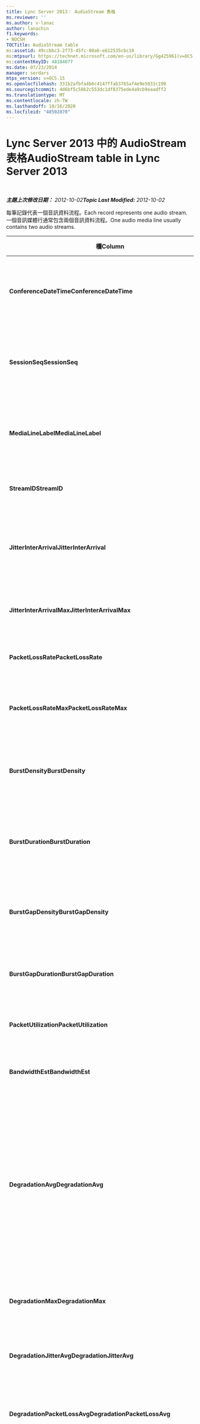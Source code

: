 ```yaml
---
title: Lync Server 2013： AudioStream 表格
ms.reviewer: ''
ms.author: v-lanac
author: lanachin
f1.keywords:
- NOCSH
TOCTitle: AudioStream table
ms:assetid: 49ccbbc3-2f73-45fc-80a6-e612535cbc10
ms:mtpsurl: https://technet.microsoft.com/en-us/library/Gg425961(v=OCS.15)
ms:contentKeyID: 48184077
ms.date: 07/23/2014
manager: serdars
mtps_version: v=OCS.15
ms.openlocfilehash: 331b2afbfa4b6c4147ffab3765af4e9e5031c190
ms.sourcegitcommit: 4d6bf5c58b2c553dc1df8375ede4a9cb9eaadff2
ms.translationtype: MT
ms.contentlocale: zh-TW
ms.lasthandoff: 10/16/2020
ms.locfileid: "48502870"
---
```

# <a name="audiostream-table-in-lync-server-2013"></a><span data-ttu-id="f021a-102">Lync Server 2013 中的 AudioStream 表格</span><span class="sxs-lookup"><span data-stu-id="f021a-102">AudioStream table in Lync Server 2013</span></span>

<div data-xmlns="http://www.w3.org/1999/xhtml">

<div class="topic" data-xmlns="http://www.w3.org/1999/xhtml" data-msxsl="urn:schemas-microsoft-com:xslt" data-cs="https://msdn.microsoft.com/">

<div data-asp="https://msdn2.microsoft.com/asp">



</div>

<div id="mainSection">

<div id="mainBody">

<span> </span>

<span data-ttu-id="f021a-103">_**主題上次修改日期：** 2012-10-02_</span><span class="sxs-lookup"><span data-stu-id="f021a-103">_**Topic Last Modified:** 2012-10-02_</span></span>

<span data-ttu-id="f021a-104">每筆記錄代表一個音訊資料流程。</span><span class="sxs-lookup"><span data-stu-id="f021a-104">Each record represents one audio stream.</span></span> <span data-ttu-id="f021a-105">一個音訊媒體行通常包含兩個音訊資料流程。</span><span class="sxs-lookup"><span data-stu-id="f021a-105">One audio media line usually contains two audio streams.</span></span>


<table>
<colgroup>
<col style="width: 25%" />
<col style="width: 25%" />
<col style="width: 25%" />
<col style="width: 25%" />
</colgroup>
<thead>
<tr class="header">
<th><span data-ttu-id="f021a-106"><strong>欄</strong></span><span class="sxs-lookup"><span data-stu-id="f021a-106"><strong>Column</strong></span></span></th>
<th><span data-ttu-id="f021a-107"><strong>資料類型</strong></span><span class="sxs-lookup"><span data-stu-id="f021a-107"><strong>Data Type</strong></span></span></th>
<th><span data-ttu-id="f021a-108"><strong>索引鍵/索引</strong></span><span class="sxs-lookup"><span data-stu-id="f021a-108"><strong>Key/Index</strong></span></span></th>
<th><span data-ttu-id="f021a-109"><strong>詳細資料</strong></span><span class="sxs-lookup"><span data-stu-id="f021a-109"><strong>Details</strong></span></span></th>
</tr>
</thead>
<tbody>
<tr class="odd">
<td><p><span data-ttu-id="f021a-110"><strong>ConferenceDateTime</strong></span><span class="sxs-lookup"><span data-stu-id="f021a-110"><strong>ConferenceDateTime</strong></span></span></p></td>
<td><p><span data-ttu-id="f021a-111">datetime</span><span class="sxs-lookup"><span data-stu-id="f021a-111">datetime</span></span></p></td>
<td><p><span data-ttu-id="f021a-112">主要</span><span class="sxs-lookup"><span data-stu-id="f021a-112">Primary</span></span></p></td>
<td><p><span data-ttu-id="f021a-113">從 <a href="lync-server-2013-medialine-table.md">Lync Server 2013 的 MediaLine 表格中</a>參照。</span><span class="sxs-lookup"><span data-stu-id="f021a-113">Referenced from the <a href="lync-server-2013-medialine-table.md">MediaLine table in Lync Server 2013</a>.</span></span></p></td>
</tr>
<tr class="even">
<td><p><span data-ttu-id="f021a-114"><strong>SessionSeq</strong></span><span class="sxs-lookup"><span data-stu-id="f021a-114"><strong>SessionSeq</strong></span></span></p></td>
<td><p><span data-ttu-id="f021a-115">int</span><span class="sxs-lookup"><span data-stu-id="f021a-115">int</span></span></p></td>
<td><p><span data-ttu-id="f021a-116">主要</span><span class="sxs-lookup"><span data-stu-id="f021a-116">Primary</span></span></p></td>
<td><p><span data-ttu-id="f021a-117">從 <a href="lync-server-2013-medialine-table.md">Lync Server 2013 的 MediaLine 表格中</a>參照。</span><span class="sxs-lookup"><span data-stu-id="f021a-117">Referenced from the <a href="lync-server-2013-medialine-table.md">MediaLine table in Lync Server 2013</a>.</span></span></p></td>
</tr>
<tr class="odd">
<td><p><span data-ttu-id="f021a-118"><strong>MediaLineLabel</strong></span><span class="sxs-lookup"><span data-stu-id="f021a-118"><strong>MediaLineLabel</strong></span></span></p></td>
<td><p><span data-ttu-id="f021a-119">Tinyint</span><span class="sxs-lookup"><span data-stu-id="f021a-119">tinyint</span></span></p></td>
<td><p><span data-ttu-id="f021a-120">主要</span><span class="sxs-lookup"><span data-stu-id="f021a-120">Primary</span></span></p></td>
<td><p><span data-ttu-id="f021a-121">從 <a href="lync-server-2013-medialine-table.md">Lync Server 2013 的 MediaLine 表格中</a>參照。</span><span class="sxs-lookup"><span data-stu-id="f021a-121">Referenced from the <a href="lync-server-2013-medialine-table.md">MediaLine table in Lync Server 2013</a>.</span></span></p></td>
</tr>
<tr class="even">
<td><p><span data-ttu-id="f021a-122"><strong>StreamID</strong></span><span class="sxs-lookup"><span data-stu-id="f021a-122"><strong>StreamID</strong></span></span></p></td>
<td><p><span data-ttu-id="f021a-123">int</span><span class="sxs-lookup"><span data-stu-id="f021a-123">int</span></span></p></td>
<td><p><span data-ttu-id="f021a-124">主要</span><span class="sxs-lookup"><span data-stu-id="f021a-124">Primary</span></span></p></td>
<td><p><span data-ttu-id="f021a-125">媒體行中的唯一識別碼。</span><span class="sxs-lookup"><span data-stu-id="f021a-125">Unique ID within a media line.</span></span></p></td>
</tr>
<tr class="odd">
<td><p><span data-ttu-id="f021a-126"><strong>JitterInterArrival</strong></span><span class="sxs-lookup"><span data-stu-id="f021a-126"><strong>JitterInterArrival</strong></span></span></p></td>
<td><p><span data-ttu-id="f021a-127">int</span><span class="sxs-lookup"><span data-stu-id="f021a-127">int</span></span></p></td>
<td><p> </p></td>
<td><p><span data-ttu-id="f021a-128">從即時控制通訊協定 (RTCP) 統計資料的平均網路抖動。</span><span class="sxs-lookup"><span data-stu-id="f021a-128">Average network jitter from Real Time Control Protocol (RTCP) statistics.</span></span></p></td>
</tr>
<tr class="even">
<td><p><span data-ttu-id="f021a-129"><strong>JitterInterArrivalMax</strong></span><span class="sxs-lookup"><span data-stu-id="f021a-129"><strong>JitterInterArrivalMax</strong></span></span></p></td>
<td><p><span data-ttu-id="f021a-130">int</span><span class="sxs-lookup"><span data-stu-id="f021a-130">int</span></span></p></td>
<td><p> </p></td>
<td><p><span data-ttu-id="f021a-131">通話期間的最大網路抖動。</span><span class="sxs-lookup"><span data-stu-id="f021a-131">Maximum network jitter during the call.</span></span></p></td>
</tr>
<tr class="odd">
<td><p><span data-ttu-id="f021a-132"><strong>PacketLossRate</strong></span><span class="sxs-lookup"><span data-stu-id="f021a-132"><strong>PacketLossRate</strong></span></span></p></td>
<td><p><span data-ttu-id="f021a-133">十進位 (5，4) </span><span class="sxs-lookup"><span data-stu-id="f021a-133">decimal(5,4)</span></span></p></td>
<td><p> </p></td>
<td><p><span data-ttu-id="f021a-134">通話期間的平均封包遺失率。</span><span class="sxs-lookup"><span data-stu-id="f021a-134">Average packet loss rate during the call.</span></span></p></td>
</tr>
<tr class="even">
<td><p><span data-ttu-id="f021a-135"><strong>PacketLossRateMax</strong></span><span class="sxs-lookup"><span data-stu-id="f021a-135"><strong>PacketLossRateMax</strong></span></span></p></td>
<td><p><span data-ttu-id="f021a-136">十進位 (5，4) </span><span class="sxs-lookup"><span data-stu-id="f021a-136">decimal(5,4)</span></span></p></td>
<td><p> </p></td>
<td><p><span data-ttu-id="f021a-137">通話期間觀察到的封包遺失上限。</span><span class="sxs-lookup"><span data-stu-id="f021a-137">Maximum packet loss observed during the call.</span></span></p></td>
</tr>
<tr class="odd">
<td><p><span data-ttu-id="f021a-138"><strong>BurstDensity</strong></span><span class="sxs-lookup"><span data-stu-id="f021a-138"><strong>BurstDensity</strong></span></span></p></td>
<td><p><span data-ttu-id="f021a-139">十進位 (9，4) </span><span class="sxs-lookup"><span data-stu-id="f021a-139">decimal(9,4)</span></span></p></td>
<td><p> </p></td>
<td><p><span data-ttu-id="f021a-140">通話期間的猝量遺失期間的封包遺失平均密度。</span><span class="sxs-lookup"><span data-stu-id="f021a-140">Average density of packet Loss during bursts of losses during the call.</span></span></p></td>
</tr>
<tr class="even">
<td><p><span data-ttu-id="f021a-141"><strong>BurstDuration</strong></span><span class="sxs-lookup"><span data-stu-id="f021a-141"><strong>BurstDuration</strong></span></span></p></td>
<td><p><span data-ttu-id="f021a-142">int</span><span class="sxs-lookup"><span data-stu-id="f021a-142">int</span></span></p></td>
<td><p> </p></td>
<td><p><span data-ttu-id="f021a-143">通話期間的猝量遺失期間的封包遺失平均持續時間。</span><span class="sxs-lookup"><span data-stu-id="f021a-143">Average duration of packet loss during bursts of losses during the call.</span></span></p></td>
</tr>
<tr class="odd">
<td><p><span data-ttu-id="f021a-144"><strong>BurstGapDensity</strong></span><span class="sxs-lookup"><span data-stu-id="f021a-144"><strong>BurstGapDensity</strong></span></span></p></td>
<td><p><span data-ttu-id="f021a-145">十進位 (9，4) </span><span class="sxs-lookup"><span data-stu-id="f021a-145">decimal(9,4)</span></span></p></td>
<td><p> </p></td>
<td><p><span data-ttu-id="f021a-146">封包遺失失敗之間的平均封包遺失密度。</span><span class="sxs-lookup"><span data-stu-id="f021a-146">Average density of packet loss during gaps between bursts of packet loss.</span></span></p></td>
</tr>
<tr class="even">
<td><p><span data-ttu-id="f021a-147"><strong>BurstGapDuration</strong></span><span class="sxs-lookup"><span data-stu-id="f021a-147"><strong>BurstGapDuration</strong></span></span></p></td>
<td><p><span data-ttu-id="f021a-148">int</span><span class="sxs-lookup"><span data-stu-id="f021a-148">int</span></span></p></td>
<td><p> </p></td>
<td><p><span data-ttu-id="f021a-149">封包遺失的平均持續時間。</span><span class="sxs-lookup"><span data-stu-id="f021a-149">Average duration of gaps between bursts of packet loss.</span></span></p></td>
</tr>
<tr class="odd">
<td><p><span data-ttu-id="f021a-150"><strong>PacketUtilization</strong></span><span class="sxs-lookup"><span data-stu-id="f021a-150"><strong>PacketUtilization</strong></span></span></p></td>
<td><p><span data-ttu-id="f021a-151">臨界值</span><span class="sxs-lookup"><span data-stu-id="f021a-151">Int</span></span></p></td>
<td><p> </p></td>
<td><p><span data-ttu-id="f021a-152">音訊資料流程的封包計數。</span><span class="sxs-lookup"><span data-stu-id="f021a-152">Packet count for the audio stream.</span></span></p></td>
</tr>
<tr class="even">
<td><p><span data-ttu-id="f021a-153"><strong>BandwidthEst</strong></span><span class="sxs-lookup"><span data-stu-id="f021a-153"><strong>BandwidthEst</strong></span></span></p></td>
<td><p><span data-ttu-id="f021a-154">臨界值</span><span class="sxs-lookup"><span data-stu-id="f021a-154">Int</span></span></p></td>
<td><p> </p></td>
<td><p><span data-ttu-id="f021a-155">音訊資料流程的頻寬估計值。</span><span class="sxs-lookup"><span data-stu-id="f021a-155">Bandwidth estimates for the audio stream.</span></span></p></td>
</tr>
<tr class="odd">
<td><p><span data-ttu-id="f021a-156"><strong>DegradationAvg</strong></span><span class="sxs-lookup"><span data-stu-id="f021a-156"><strong>DegradationAvg</strong></span></span></p></td>
<td><p><span data-ttu-id="f021a-157">十進位 (3，2) </span><span class="sxs-lookup"><span data-stu-id="f021a-157">decimal(3,2)</span></span></p></td>
<td><p> </p></td>
<td><p><span data-ttu-id="f021a-158">整個通話的網路 MOS 降低。</span><span class="sxs-lookup"><span data-stu-id="f021a-158">Network MOS Degradation for the whole call.</span></span> <span data-ttu-id="f021a-159">範圍是0.0 到5.0。</span><span class="sxs-lookup"><span data-stu-id="f021a-159">Range is 0.0 to 5.0.</span></span> <span data-ttu-id="f021a-160">此度量顯示由於抖動和封包遺失，網路 MOS 減少的數量。</span><span class="sxs-lookup"><span data-stu-id="f021a-160">This metric shows the amount the Network MOS was reduced because of jitter and packet loss.</span></span> <span data-ttu-id="f021a-161">可接受的品質應小於0.5。</span><span class="sxs-lookup"><span data-stu-id="f021a-161">For acceptable quality it should less than 0.5.</span></span></p></td>
</tr>
<tr class="even">
<td><p><span data-ttu-id="f021a-162"><strong>DegradationMax</strong></span><span class="sxs-lookup"><span data-stu-id="f021a-162"><strong>DegradationMax</strong></span></span></p></td>
<td><p><span data-ttu-id="f021a-163">十進位 (3，2) </span><span class="sxs-lookup"><span data-stu-id="f021a-163">decimal(3,2)</span></span></p></td>
<td><p> </p></td>
<td><p><span data-ttu-id="f021a-164">通話期間的最大網路 MOS 降級。</span><span class="sxs-lookup"><span data-stu-id="f021a-164">Maximum Network MOS degradation during the call.</span></span></p></td>
</tr>
<tr class="odd">
<td><p><span data-ttu-id="f021a-165"><strong>DegradationJitterAvg</strong></span><span class="sxs-lookup"><span data-stu-id="f021a-165"><strong>DegradationJitterAvg</strong></span></span></p></td>
<td><p><span data-ttu-id="f021a-166">十進位 (3，2) </span><span class="sxs-lookup"><span data-stu-id="f021a-166">decimal(3,2)</span></span></p></td>
<td><p> </p></td>
<td><p><span data-ttu-id="f021a-167">抖動導致的網路 MOS 降低。</span><span class="sxs-lookup"><span data-stu-id="f021a-167">Network MOS degradation caused by jitter.</span></span></p></td>
</tr>
<tr class="even">
<td><p><span data-ttu-id="f021a-168"><strong>DegradationPacketLossAvg</strong></span><span class="sxs-lookup"><span data-stu-id="f021a-168"><strong>DegradationPacketLossAvg</strong></span></span></p></td>
<td><p><span data-ttu-id="f021a-169">十進位 (3，2) </span><span class="sxs-lookup"><span data-stu-id="f021a-169">decimal(3,2)</span></span></p></td>
<td><p> </p></td>
<td><p><span data-ttu-id="f021a-170">封包遺失導致的網路 MOS 降低。</span><span class="sxs-lookup"><span data-stu-id="f021a-170">Network MOS degradation caused by packet loss.</span></span></p></td>
</tr>
<tr class="odd">
<td><p><span data-ttu-id="f021a-171"><strong>AudioPayloadDescription</strong></span><span class="sxs-lookup"><span data-stu-id="f021a-171"><strong>AudioPayloadDescription</strong></span></span></p></td>
<td><p><span data-ttu-id="f021a-172">int</span><span class="sxs-lookup"><span data-stu-id="f021a-172">int</span></span></p></td>
<td><p><span data-ttu-id="f021a-173">Foreign</span><span class="sxs-lookup"><span data-stu-id="f021a-173">Foreign</span></span></p></td>
<td><p><span data-ttu-id="f021a-174">用於通話的音訊編解碼器，參考來源為 PayloadDescription Table。</span><span class="sxs-lookup"><span data-stu-id="f021a-174">The audio Codec used for the call, referenced from PayloadDescription Table.</span></span></p></td>
</tr>
<tr class="even">
<td><p><span data-ttu-id="f021a-175"><strong>AudioSampleRate</strong></span><span class="sxs-lookup"><span data-stu-id="f021a-175"><strong>AudioSampleRate</strong></span></span></p></td>
<td><p><span data-ttu-id="f021a-176">int</span><span class="sxs-lookup"><span data-stu-id="f021a-176">int</span></span></p></td>
<td><p> </p></td>
<td><p><span data-ttu-id="f021a-177">音訊資料流程的取樣速率。</span><span class="sxs-lookup"><span data-stu-id="f021a-177">Sampling rate for the audio stream.</span></span></p></td>
</tr>
<tr class="odd">
<td><p><span data-ttu-id="f021a-178"><strong>往返</strong></span><span class="sxs-lookup"><span data-stu-id="f021a-178"><strong>RoundTrip</strong></span></span></p></td>
<td><p><span data-ttu-id="f021a-179">int</span><span class="sxs-lookup"><span data-stu-id="f021a-179">int</span></span></p></td>
<td><p> </p></td>
<td><p><span data-ttu-id="f021a-180">從 RTCP 統計資料來回的時間。</span><span class="sxs-lookup"><span data-stu-id="f021a-180">Round trip time from RTCP statistics.</span></span> <span data-ttu-id="f021a-181">若為可接受的品質，則應小於100ms。</span><span class="sxs-lookup"><span data-stu-id="f021a-181">For acceptable quality this should be less than 100ms.</span></span></p></td>
</tr>
<tr class="even">
<td><p><span data-ttu-id="f021a-182"><strong>RoundTripMax</strong></span><span class="sxs-lookup"><span data-stu-id="f021a-182"><strong>RoundTripMax</strong></span></span></p></td>
<td><p><span data-ttu-id="f021a-183">int</span><span class="sxs-lookup"><span data-stu-id="f021a-183">int</span></span></p></td>
<td><p> </p></td>
<td><p><span data-ttu-id="f021a-184">音訊資料流程的最大來回時間。</span><span class="sxs-lookup"><span data-stu-id="f021a-184">Maximum round trip time for the audio stream.</span></span></p></td>
</tr>
<tr class="odd">
<td><p><span data-ttu-id="f021a-185"><strong>OverallAvgNetworkMOS</strong></span><span class="sxs-lookup"><span data-stu-id="f021a-185"><strong>OverallAvgNetworkMOS</strong></span></span></p></td>
<td><p><span data-ttu-id="f021a-186">十進位 (3，2) </span><span class="sxs-lookup"><span data-stu-id="f021a-186">decimal(3,2)</span></span></p></td>
<td><p> </p></td>
<td><p><span data-ttu-id="f021a-187">通話的平均寬頻網路 MOS。</span><span class="sxs-lookup"><span data-stu-id="f021a-187">Average wideband Network MOS for the call.</span></span> <span data-ttu-id="f021a-188">此度量取決於所用的封包遺失、抖動和編解碼器。</span><span class="sxs-lookup"><span data-stu-id="f021a-188">This metric depends on the packet loss, jitter, and codec used.</span></span> <span data-ttu-id="f021a-189">範圍為 [1.0 至 5.0]。</span><span class="sxs-lookup"><span data-stu-id="f021a-189">Range is [1.0 to 5.0].</span></span></p></td>
</tr>
<tr class="even">
<td><p><span data-ttu-id="f021a-190"><strong>OverallMinNetworkMOS</strong></span><span class="sxs-lookup"><span data-stu-id="f021a-190"><strong>OverallMinNetworkMOS</strong></span></span></p></td>
<td><p><span data-ttu-id="f021a-191">十進位 (3，2) </span><span class="sxs-lookup"><span data-stu-id="f021a-191">decimal(3,2)</span></span></p></td>
<td><p> </p></td>
<td><p><span data-ttu-id="f021a-192">通話的最小寬頻網路 MOS。</span><span class="sxs-lookup"><span data-stu-id="f021a-192">The minimum wideband Network MOS for the call.</span></span></p></td>
</tr>
<tr class="odd">
<td><p><span data-ttu-id="f021a-193"><strong>SendListenMOS</strong></span><span class="sxs-lookup"><span data-stu-id="f021a-193"><strong>SendListenMOS</strong></span></span></p></td>
<td><p><span data-ttu-id="f021a-194">十進位 (3，2) </span><span class="sxs-lookup"><span data-stu-id="f021a-194">decimal(3,2)</span></span></p></td>
<td><p> </p></td>
<td><p><span data-ttu-id="f021a-195">已傳送之音訊的平均預測寬頻傾聽 MOS 分數，包括語音層級、雜訊層級和捕獲裝置特性。</span><span class="sxs-lookup"><span data-stu-id="f021a-195">The average predicted wideband Listening MOS score for audio sent, including speech level, noise level and capture device characteristics.</span></span></p></td>
</tr>
<tr class="even">
<td><p><span data-ttu-id="f021a-196"><strong>SendListenMOSMin</strong></span><span class="sxs-lookup"><span data-stu-id="f021a-196"><strong>SendListenMOSMin</strong></span></span></p></td>
<td><p><span data-ttu-id="f021a-197">十進位 (3，2) </span><span class="sxs-lookup"><span data-stu-id="f021a-197">decimal(3,2)</span></span></p></td>
<td><p> </p></td>
<td><p><span data-ttu-id="f021a-198">通話的最小 SendListenMOS。</span><span class="sxs-lookup"><span data-stu-id="f021a-198">The minimum SendListenMOS for the call.</span></span></p></td>
</tr>
<tr class="odd">
<td><p><span data-ttu-id="f021a-199"><strong>RecvListenMOS</strong></span><span class="sxs-lookup"><span data-stu-id="f021a-199"><strong>RecvListenMOS</strong></span></span></p></td>
<td><p><span data-ttu-id="f021a-200">十進位 (3，2) </span><span class="sxs-lookup"><span data-stu-id="f021a-200">decimal(3,2)</span></span></p></td>
<td><p> </p></td>
<td><p><span data-ttu-id="f021a-201">從網路接收之音訊的平均預測寬頻傾聽 MOS 分數，包括語音層級、雜訊層級、編解碼器、網路狀況和捕獲裝置特性。</span><span class="sxs-lookup"><span data-stu-id="f021a-201">The average predicted wideband Listening MOS score for audio received from the network including speech level, noise level, codec, network conditions and capture device characteristics.</span></span></p></td>
</tr>
<tr class="even">
<td><p><span data-ttu-id="f021a-202"><strong>RecvListenMOSMin</strong></span><span class="sxs-lookup"><span data-stu-id="f021a-202"><strong>RecvListenMOSMin</strong></span></span></p></td>
<td><p><span data-ttu-id="f021a-203">十進位 (3，2) </span><span class="sxs-lookup"><span data-stu-id="f021a-203">decimal(3,2)</span></span></p></td>
<td><p> </p></td>
<td><p><span data-ttu-id="f021a-204">通話的最小 RecvListenMOS。</span><span class="sxs-lookup"><span data-stu-id="f021a-204">The minimum RecvListenMOS for the call.</span></span></p></td>
</tr>
<tr class="odd">
<td><p><span data-ttu-id="f021a-205"><strong>AudioFECUsed</strong></span><span class="sxs-lookup"><span data-stu-id="f021a-205"><strong>AudioFECUsed</strong></span></span></p></td>
<td><p><span data-ttu-id="f021a-206">位</span><span class="sxs-lookup"><span data-stu-id="f021a-206">bit</span></span></p></td>
<td></td>
<td><p><span data-ttu-id="f021a-207">指示是否要將音訊 FEC 用於通話的旗標。</span><span class="sxs-lookup"><span data-stu-id="f021a-207">Flag indicating if audio FEC was used for the call.</span></span></p></td>
</tr>
<tr class="even">
<td><p><span data-ttu-id="f021a-208"><strong>RatioConcealedSamplesAvg</strong></span><span class="sxs-lookup"><span data-stu-id="f021a-208"><strong>RatioConcealedSamplesAvg</strong></span></span></p></td>
<td><p><span data-ttu-id="f021a-209">十進位 (5，2) </span><span class="sxs-lookup"><span data-stu-id="f021a-209">decimal(5,2)</span></span></p></td>
<td></td>
<td><p><span data-ttu-id="f021a-210">音訊修復所產生之隱藏樣本與一般範例的平均比率。</span><span class="sxs-lookup"><span data-stu-id="f021a-210">Average ratio of concealed samples generated by audio healing to typical samples.</span></span></p></td>
</tr>
<tr class="odd">
<td><p><span data-ttu-id="f021a-211"><strong>RatioStretchedSamplesAvg</strong></span><span class="sxs-lookup"><span data-stu-id="f021a-211"><strong>RatioStretchedSamplesAvg</strong></span></span></p></td>
<td><p><span data-ttu-id="f021a-212">十進位 (5，2) </span><span class="sxs-lookup"><span data-stu-id="f021a-212">decimal(5,2)</span></span></p></td>
<td></td>
<td><p><span data-ttu-id="f021a-213">音訊修復所產生之延伸樣本的平均比率為典型範例。</span><span class="sxs-lookup"><span data-stu-id="f021a-213">Average ratio of stretched samples generated by audio healing to typical samples.</span></span></p></td>
</tr>
<tr class="even">
<td><p><span data-ttu-id="f021a-214"><strong>RatioCompressedSamplesAvg</strong></span><span class="sxs-lookup"><span data-stu-id="f021a-214"><strong>RatioCompressedSamplesAvg</strong></span></span></p></td>
<td><p><span data-ttu-id="f021a-215">十進位 (5，2) </span><span class="sxs-lookup"><span data-stu-id="f021a-215">decimal(5,2)</span></span></p></td>
<td></td>
<td><p><span data-ttu-id="f021a-216">音訊修復所產生之壓縮樣本與一般範例的平均比率。</span><span class="sxs-lookup"><span data-stu-id="f021a-216">Average ratio of compressed samples generated by audio healing to typical samples.</span></span></p></td>
</tr>
<tr class="odd">
<td><p><span data-ttu-id="f021a-217"><strong>入境</strong></span><span class="sxs-lookup"><span data-stu-id="f021a-217"><strong>Inbound</strong></span></span></p></td>
<td><p><span data-ttu-id="f021a-218">位</span><span class="sxs-lookup"><span data-stu-id="f021a-218">bit</span></span></p></td>
<td><p> </p></td>
<td><p><span data-ttu-id="f021a-219">接收接收方的資料流程資料。</span><span class="sxs-lookup"><span data-stu-id="f021a-219">Stream data on receiver side is received.</span></span></p></td>
</tr>
<tr class="even">
<td><p><span data-ttu-id="f021a-220"><strong>出境</strong></span><span class="sxs-lookup"><span data-stu-id="f021a-220"><strong>Outbound</strong></span></span></p></td>
<td><p><span data-ttu-id="f021a-221">位</span><span class="sxs-lookup"><span data-stu-id="f021a-221">bit</span></span></p></td>
<td><p> </p></td>
<td><p><span data-ttu-id="f021a-222">接收寄件者端的資料流程資料。</span><span class="sxs-lookup"><span data-stu-id="f021a-222">Stream data on sender side is received.</span></span></p></td>
</tr>
<tr class="odd">
<td><p><span data-ttu-id="f021a-223"><strong>SenderIsCallerPAI</strong></span><span class="sxs-lookup"><span data-stu-id="f021a-223"><strong>SenderIsCallerPAI</strong></span></span></p></td>
<td><p><span data-ttu-id="f021a-224">位</span><span class="sxs-lookup"><span data-stu-id="f021a-224">bit</span></span></p></td>
<td><p> </p></td>
<td><p><span data-ttu-id="f021a-225">1表示資料流程是從來電者流向被呼叫方。</span><span class="sxs-lookup"><span data-stu-id="f021a-225">1 means the stream direction is from the caller to the callee.</span></span></p>
<p><span data-ttu-id="f021a-226">0表示資料流程方向從被叫方傳送給來電者。</span><span class="sxs-lookup"><span data-stu-id="f021a-226">0 means the stream direction is from the callee to the caller.</span></span></p></td>
</tr>
<tr class="even">
<td><p><span data-ttu-id="f021a-227"><strong>JitterInterArrivalSD</strong></span><span class="sxs-lookup"><span data-stu-id="f021a-227"><strong>JitterInterArrivalSD</strong></span></span></p></td>
<td><p><span data-ttu-id="f021a-228">float</span><span class="sxs-lookup"><span data-stu-id="f021a-228">float</span></span></p></td>
<td></td>
<td><p><span data-ttu-id="f021a-229">抖動到達時間的標準差。</span><span class="sxs-lookup"><span data-stu-id="f021a-229">Standard deviation for jitter arrival times.</span></span></p>
<p><span data-ttu-id="f021a-230">此欄是在 Microsoft Lync Server 2013 中引進。</span><span class="sxs-lookup"><span data-stu-id="f021a-230">This column was introduced in Microsoft Lync Server 2013.</span></span></p></td>
</tr>
<tr class="odd">
<td><p><span data-ttu-id="f021a-231"><strong>ConcealRatioMax</strong></span><span class="sxs-lookup"><span data-stu-id="f021a-231"><strong>ConcealRatioMax</strong></span></span></p></td>
<td><p><span data-ttu-id="f021a-232">float</span><span class="sxs-lookup"><span data-stu-id="f021a-232">float</span></span></p></td>
<td></td>
<td><p><span data-ttu-id="f021a-233">修復所隱藏的封包的最大比率。</span><span class="sxs-lookup"><span data-stu-id="f021a-233">Maximum ratio of packets concealed by the healer.</span></span></p>
<p><span data-ttu-id="f021a-234">此欄是在 Microsoft Lync Server 2013 中引進。</span><span class="sxs-lookup"><span data-stu-id="f021a-234">This column was introduced in Microsoft Lync Server 2013.</span></span></p></td>
</tr>
<tr class="even">
<td><p><span data-ttu-id="f021a-235"><strong>ConcealRatioSD</strong></span><span class="sxs-lookup"><span data-stu-id="f021a-235"><strong>ConcealRatioSD</strong></span></span></p></td>
<td><p><span data-ttu-id="f021a-236">float</span><span class="sxs-lookup"><span data-stu-id="f021a-236">float</span></span></p></td>
<td></td>
<td><p><span data-ttu-id="f021a-237">修復所隱藏之封包的標準差。</span><span class="sxs-lookup"><span data-stu-id="f021a-237">Standard deviation for the ratio of packets concealed by the healer.</span></span></p>
<p><span data-ttu-id="f021a-238">此欄是在 Microsoft Lync Server 2013 中引進。</span><span class="sxs-lookup"><span data-stu-id="f021a-238">This column was introduced in Microsoft Lync Server 2013.</span></span></p></td>
</tr>
<tr class="odd">
<td><p><span data-ttu-id="f021a-239"><strong>HealerPacketDropRatio</strong></span><span class="sxs-lookup"><span data-stu-id="f021a-239"><strong>HealerPacketDropRatio</strong></span></span></p></td>
<td><p><span data-ttu-id="f021a-240">float</span><span class="sxs-lookup"><span data-stu-id="f021a-240">float</span></span></p></td>
<td></td>
<td><p><span data-ttu-id="f021a-241">修復丟棄的封包比率與接收的封包總數。</span><span class="sxs-lookup"><span data-stu-id="f021a-241">Ratio of packets dropped by the healer compared to the total number of packets received.</span></span></p>
<p><span data-ttu-id="f021a-242">此欄是在 Microsoft Lync Server 2013 中引進。</span><span class="sxs-lookup"><span data-stu-id="f021a-242">This column was introduced in Microsoft Lync Server 2013.</span></span></p></td>
</tr>
<tr class="even">
<td><p><span data-ttu-id="f021a-243"><strong>HealerFECPacketUsedRatio</strong></span><span class="sxs-lookup"><span data-stu-id="f021a-243"><strong>HealerFECPacketUsedRatio</strong></span></span></p></td>
<td><p><span data-ttu-id="f021a-244">float</span><span class="sxs-lookup"><span data-stu-id="f021a-244">float</span></span></p></td>
<td></td>
<td><p><span data-ttu-id="f021a-245">與接收的封包總數相比，使用轉寄錯誤修正資料包的比例。</span><span class="sxs-lookup"><span data-stu-id="f021a-245">Ratio of used forward error correction packets compared to the total number of packets received.</span></span></p>
<p><span data-ttu-id="f021a-246">此欄是在 Microsoft Lync Server 2013 中引進。</span><span class="sxs-lookup"><span data-stu-id="f021a-246">This column was introduced in Microsoft Lync Server 2013.</span></span></p></td>
</tr>
<tr class="odd">
<td><p><span data-ttu-id="f021a-247"><strong>MaxCompressedSamples</strong></span><span class="sxs-lookup"><span data-stu-id="f021a-247"><strong>MaxCompressedSamples</strong></span></span></p></td>
<td><p><span data-ttu-id="f021a-248">float</span><span class="sxs-lookup"><span data-stu-id="f021a-248">float</span></span></p></td>
<td></td>
<td><p><span data-ttu-id="f021a-249">修復壓縮的音訊封包數目上限。</span><span class="sxs-lookup"><span data-stu-id="f021a-249">Maximum number of audio packets that were compressed by the healer.</span></span></p>
<p><span data-ttu-id="f021a-250">此欄是在 Microsoft Lync Server 2013 中引進。</span><span class="sxs-lookup"><span data-stu-id="f021a-250">This column was introduced in Microsoft Lync Server 2013.</span></span></p></td>
</tr>
<tr class="even">
<td><p><span data-ttu-id="f021a-251"><strong>LossCongestionPercent</strong></span><span class="sxs-lookup"><span data-stu-id="f021a-251"><strong>LossCongestionPercent</strong></span></span></p></td>
<td><p><span data-ttu-id="f021a-252">float</span><span class="sxs-lookup"><span data-stu-id="f021a-252">float</span></span></p></td>
<td></td>
<td><p><span data-ttu-id="f021a-253">會指出通話處於遺失擁塞狀態的時間百分比。</span><span class="sxs-lookup"><span data-stu-id="f021a-253">Indicates the percentage of the time when the call was in a loss congestion state.</span></span></p>
<p><span data-ttu-id="f021a-254">此欄是在 Microsoft Lync Server 2013 中引進。</span><span class="sxs-lookup"><span data-stu-id="f021a-254">This column was introduced in Microsoft Lync Server 2013.</span></span></p></td>
</tr>
<tr class="odd">
<td><p><span data-ttu-id="f021a-255"><strong>DelayCongestionPercent</strong></span><span class="sxs-lookup"><span data-stu-id="f021a-255"><strong>DelayCongestionPercent</strong></span></span></p></td>
<td><p><span data-ttu-id="f021a-256">float</span><span class="sxs-lookup"><span data-stu-id="f021a-256">float</span></span></p></td>
<td></td>
<td><p><span data-ttu-id="f021a-257">會指出在此通話所占的百分比，造成擁塞是由網路封包的延遲抵達所造成。</span><span class="sxs-lookup"><span data-stu-id="f021a-257">Indicates the percentage of the call during which congestion was caused by the delayed arrival of network packets.</span></span></p>
<p><span data-ttu-id="f021a-258">此欄是在 Microsoft Lync Server 2013 中引進。</span><span class="sxs-lookup"><span data-stu-id="f021a-258">This column was introduced in Microsoft Lync Server 2013.</span></span></p></td>
</tr>
<tr class="even">
<td><p><span data-ttu-id="f021a-259"><strong>ContentionDetectedPercent</strong></span><span class="sxs-lookup"><span data-stu-id="f021a-259"><strong>ContentionDetectedPercent</strong></span></span></p></td>
<td><p><span data-ttu-id="f021a-260">float</span><span class="sxs-lookup"><span data-stu-id="f021a-260">float</span></span></p></td>
<td></td>
<td><p><span data-ttu-id="f021a-261">會指出通話在競爭網路資源時的時間百分比。</span><span class="sxs-lookup"><span data-stu-id="f021a-261">Indicates the percentage of the time when the call was competing for network resources.</span></span></p>
<p><span data-ttu-id="f021a-262">此欄是在 Microsoft Lync Server 2013 中引進。</span><span class="sxs-lookup"><span data-stu-id="f021a-262">This column was introduced in Microsoft Lync Server 2013.</span></span></p></td>
</tr>
<tr class="odd">
<td><p><span data-ttu-id="f021a-263"><strong>BandwidthEstMin</strong></span><span class="sxs-lookup"><span data-stu-id="f021a-263"><strong>BandwidthEstMin</strong></span></span></p></td>
<td><p><span data-ttu-id="f021a-264">int</span><span class="sxs-lookup"><span data-stu-id="f021a-264">int</span></span></p></td>
<td></td>
<td><p><span data-ttu-id="f021a-265">通話期間測量的頻寬預估最小值。</span><span class="sxs-lookup"><span data-stu-id="f021a-265">Minimum amount of bandwidth estimation measured during the call.</span></span></p>
<p><span data-ttu-id="f021a-266">此欄是在 Microsoft Lync Server 2013 中引進。</span><span class="sxs-lookup"><span data-stu-id="f021a-266">This column was introduced in Microsoft Lync Server 2013.</span></span></p></td>
</tr>
<tr class="even">
<td><p><span data-ttu-id="f021a-267"><strong>BandwidthEstMax</strong></span><span class="sxs-lookup"><span data-stu-id="f021a-267"><strong>BandwidthEstMax</strong></span></span></p></td>
<td><p><span data-ttu-id="f021a-268">int</span><span class="sxs-lookup"><span data-stu-id="f021a-268">int</span></span></p></td>
<td></td>
<td><p><span data-ttu-id="f021a-269">通話期間測量的頻寬預估最大值。</span><span class="sxs-lookup"><span data-stu-id="f021a-269">Maximum amount of bandwidth estimation measured during the call.</span></span></p>
<p><span data-ttu-id="f021a-270">此欄是在 Microsoft Lync Server 2013 中引進。</span><span class="sxs-lookup"><span data-stu-id="f021a-270">This column was introduced in Microsoft Lync Server 2013.</span></span></p></td>
</tr>
<tr class="odd">
<td><p><span data-ttu-id="f021a-271"><strong>BandwidthEstStdDev</strong></span><span class="sxs-lookup"><span data-stu-id="f021a-271"><strong>BandwidthEstStdDev</strong></span></span></p></td>
<td><p><span data-ttu-id="f021a-272">int</span><span class="sxs-lookup"><span data-stu-id="f021a-272">int</span></span></p></td>
<td></td>
<td><p><span data-ttu-id="f021a-273">通話期間測量的頻寬預估標準差。</span><span class="sxs-lookup"><span data-stu-id="f021a-273">Standard deviation of the bandwidth estimation measured during the call.</span></span></p>
<p><span data-ttu-id="f021a-274">此欄是在 Microsoft Lync Server 2013 中引進。</span><span class="sxs-lookup"><span data-stu-id="f021a-274">This column was introduced in Microsoft Lync Server 2013.</span></span></p></td>
</tr>
<tr class="even">
<td><p><span data-ttu-id="f021a-275"><strong>BandwidthEstAvge</strong></span><span class="sxs-lookup"><span data-stu-id="f021a-275"><strong>BandwidthEstAvge</strong></span></span></p></td>
<td><p><span data-ttu-id="f021a-276">int</span><span class="sxs-lookup"><span data-stu-id="f021a-276">int</span></span></p></td>
<td></td>
<td><p><span data-ttu-id="f021a-277">通話期間測量的平均頻寬預估量。</span><span class="sxs-lookup"><span data-stu-id="f021a-277">Average amount of bandwidth estimation measured during the call.</span></span></p>
<p><span data-ttu-id="f021a-278">此欄是在 Microsoft Lync Server 2013 中引進。</span><span class="sxs-lookup"><span data-stu-id="f021a-278">This column was introduced in Microsoft Lync Server 2013.</span></span></p></td>
</tr>
<tr class="odd">
<td><p><span data-ttu-id="f021a-279"><strong>RelativeOneWayTotal</strong></span><span class="sxs-lookup"><span data-stu-id="f021a-279"><strong>RelativeOneWayTotal</strong></span></span></p></td>
<td><p><span data-ttu-id="f021a-280">float</span><span class="sxs-lookup"><span data-stu-id="f021a-280">float</span></span></p></td>
<td></td>
<td><p><span data-ttu-id="f021a-281">單向延遲的總金額。</span><span class="sxs-lookup"><span data-stu-id="f021a-281">Total amount of one-way latency.</span></span> <span data-ttu-id="f021a-282">相對單向延遲會測量用戶端與伺服器之間的延遲。</span><span class="sxs-lookup"><span data-stu-id="f021a-282">Relative one-way latency measures the delay between the client and the server.</span></span></p>
<p><span data-ttu-id="f021a-283">此欄是在 Microsoft Lync Server 2013 中引進。</span><span class="sxs-lookup"><span data-stu-id="f021a-283">This column was introduced in Microsoft Lync Server 2013.</span></span></p></td>
</tr>
<tr class="even">
<td><p><span data-ttu-id="f021a-284"><strong>RelativeOneWayAverage</strong></span><span class="sxs-lookup"><span data-stu-id="f021a-284"><strong>RelativeOneWayAverage</strong></span></span></p></td>
<td><p><span data-ttu-id="f021a-285">float</span><span class="sxs-lookup"><span data-stu-id="f021a-285">float</span></span></p></td>
<td></td>
<td><p><span data-ttu-id="f021a-286">單向延遲的平均金額。</span><span class="sxs-lookup"><span data-stu-id="f021a-286">Average amount of one-way latency.</span></span> <span data-ttu-id="f021a-287">相對單向延遲會測量用戶端與伺服器之間的延遲。</span><span class="sxs-lookup"><span data-stu-id="f021a-287">Relative one-way latency measures the delay between the client and the server.</span></span></p>
<p><span data-ttu-id="f021a-288">此欄是在 Microsoft Lync Server 2013 中引進。</span><span class="sxs-lookup"><span data-stu-id="f021a-288">This column was introduced in Microsoft Lync Server 2013.</span></span></p></td>
</tr>
<tr class="odd">
<td><p><span data-ttu-id="f021a-289"><strong>RelativeOneWayMax</strong></span><span class="sxs-lookup"><span data-stu-id="f021a-289"><strong>RelativeOneWayMax</strong></span></span></p></td>
<td><p><span data-ttu-id="f021a-290">float</span><span class="sxs-lookup"><span data-stu-id="f021a-290">float</span></span></p></td>
<td></td>
<td><p><span data-ttu-id="f021a-291">單向延遲的最大值。</span><span class="sxs-lookup"><span data-stu-id="f021a-291">Maximum amount of one-way latency.</span></span> <span data-ttu-id="f021a-292">相對單向延遲會測量用戶端與伺服器之間的延遲。</span><span class="sxs-lookup"><span data-stu-id="f021a-292">Relative one-way latency measures the delay between the client and the server.</span></span></p>
<p><span data-ttu-id="f021a-293">此欄是在 Microsoft Lync Server 2013 中引進。</span><span class="sxs-lookup"><span data-stu-id="f021a-293">This column was introduced in Microsoft Lync Server 2013.</span></span></p></td>
</tr>
<tr class="even">
<td><p><span data-ttu-id="f021a-294"><strong>RelativeOneWayBurstOccurrences</strong></span><span class="sxs-lookup"><span data-stu-id="f021a-294"><strong>RelativeOneWayBurstOccurrences</strong></span></span></p></td>
<td><p><span data-ttu-id="f021a-295">int</span><span class="sxs-lookup"><span data-stu-id="f021a-295">int</span></span></p></td>
<td></td>
<td><p><span data-ttu-id="f021a-296">總單向突發的發生次數。</span><span class="sxs-lookup"><span data-stu-id="f021a-296">Total one-way burst occurrences.</span></span> <span data-ttu-id="f021a-297">"爆發" 傳輸是一種傳輸，其資料流程中的資料流程與穩定的資料流程相反。</span><span class="sxs-lookup"><span data-stu-id="f021a-297">A “bursty” transmission is a transmission where data flows in unpredictable bursts as opposed to a steady stream.</span></span> <span data-ttu-id="f021a-298">此度量單位會測量用戶端與伺服器之間的資料流程。</span><span class="sxs-lookup"><span data-stu-id="f021a-298">This metric measures data flow between the client and the server.</span></span></p>
<p><span data-ttu-id="f021a-299">此欄是在 Microsoft Lync Server 2013 中引進。</span><span class="sxs-lookup"><span data-stu-id="f021a-299">This column was introduced in Microsoft Lync Server 2013.</span></span></p></td>
</tr>
<tr class="odd">
<td><p><span data-ttu-id="f021a-300"><strong>RelativeOneWayBurstDensity</strong></span><span class="sxs-lookup"><span data-stu-id="f021a-300"><strong>RelativeOneWayBurstDensity</strong></span></span></p></td>
<td><p><span data-ttu-id="f021a-301">float</span><span class="sxs-lookup"><span data-stu-id="f021a-301">float</span></span></p></td>
<td></td>
<td><p><span data-ttu-id="f021a-302">總單向爆炸流量密度。</span><span class="sxs-lookup"><span data-stu-id="f021a-302">Total one-way burst density.</span></span> <span data-ttu-id="f021a-303">"爆發" 傳輸是一種傳輸，其資料流程中的資料流程與穩定的資料流程相反。</span><span class="sxs-lookup"><span data-stu-id="f021a-303">A “bursty” transmission is a transmission where data flows in unpredictable bursts as opposed to a steady stream.</span></span> <span data-ttu-id="f021a-304">此度量單位會測量用戶端與伺服器之間的資料流程。</span><span class="sxs-lookup"><span data-stu-id="f021a-304">This metric measures data flow between the client and the server.</span></span></p>
<p><span data-ttu-id="f021a-305">此欄是在 Microsoft Lync Server 2013 中引進。</span><span class="sxs-lookup"><span data-stu-id="f021a-305">This column was introduced in Microsoft Lync Server 2013.</span></span></p></td>
</tr>
<tr class="even">
<td><p><span data-ttu-id="f021a-306"><strong>RelativeOneWayBurstDuration</strong></span><span class="sxs-lookup"><span data-stu-id="f021a-306"><strong>RelativeOneWayBurstDuration</strong></span></span></p></td>
<td><p><span data-ttu-id="f021a-307">float</span><span class="sxs-lookup"><span data-stu-id="f021a-307">float</span></span></p></td>
<td></td>
<td><p><span data-ttu-id="f021a-308">總單向突發持續時間。</span><span class="sxs-lookup"><span data-stu-id="f021a-308">Total one-way burst duration.</span></span> <span data-ttu-id="f021a-309">"爆發" 傳輸是一種傳輸，其資料流程中的資料流程與穩定的資料流程相反。</span><span class="sxs-lookup"><span data-stu-id="f021a-309">A “bursty” transmission is a transmission where data flows in unpredictable bursts as opposed to a steady stream.</span></span> <span data-ttu-id="f021a-310">此度量單位會測量用戶端與伺服器之間的資料流程。</span><span class="sxs-lookup"><span data-stu-id="f021a-310">This metric measures data flow between the client and the server.</span></span></p>
<p><span data-ttu-id="f021a-311">此欄是在 Microsoft Lync Server 2013 中引進。</span><span class="sxs-lookup"><span data-stu-id="f021a-311">This column was introduced in Microsoft Lync Server 2013.</span></span></p></td>
</tr>
<tr class="odd">
<td><p><span data-ttu-id="f021a-312"><strong>RelativeOneWayGapOccurrences</strong></span><span class="sxs-lookup"><span data-stu-id="f021a-312"><strong>RelativeOneWayGapOccurrences</strong></span></span></p></td>
<td><p><span data-ttu-id="f021a-313">int</span><span class="sxs-lookup"><span data-stu-id="f021a-313">int</span></span></p></td>
<td></td>
<td><p><span data-ttu-id="f021a-314">對單向間隔的總發生次數。</span><span class="sxs-lookup"><span data-stu-id="f021a-314">Total one-way gap occurrences.</span></span> <span data-ttu-id="f021a-315">"爆發" 傳輸是一種傳輸，其中資料流程的資料流程與穩定的資料流程相反，其資料流程會以無法預測的方式傳輸;間隙表示這些猝發間的延遲。</span><span class="sxs-lookup"><span data-stu-id="f021a-315">A “bursty” transmission is a transmission where data flows in unpredictable bursts as opposed to a steady stream; gaps indicate delays between these bursts.</span></span> <span data-ttu-id="f021a-316">此度量單位會測量用戶端與伺服器之間的資料流程。</span><span class="sxs-lookup"><span data-stu-id="f021a-316">This metric measures data flow between the client and the server.</span></span></p>
<p><span data-ttu-id="f021a-317">此欄是在 Microsoft Lync Server 2013 中引進。</span><span class="sxs-lookup"><span data-stu-id="f021a-317">This column was introduced in Microsoft Lync Server 2013.</span></span></p></td>
</tr>
<tr class="even">
<td><p><span data-ttu-id="f021a-318"><strong>RelativeOneWayGapDensity</strong></span><span class="sxs-lookup"><span data-stu-id="f021a-318"><strong>RelativeOneWayGapDensity</strong></span></span></p></td>
<td><p><span data-ttu-id="f021a-319">float</span><span class="sxs-lookup"><span data-stu-id="f021a-319">float</span></span></p></td>
<td></td>
<td><p><span data-ttu-id="f021a-320">總單向間距密度。</span><span class="sxs-lookup"><span data-stu-id="f021a-320">Total one-way gap density.</span></span> <span data-ttu-id="f021a-321">"爆發" 傳輸是一種傳輸，其中資料流程的資料流程與穩定的資料流程相反，其資料流程會以無法預測的方式傳輸;間隙表示這些猝發間的延遲。</span><span class="sxs-lookup"><span data-stu-id="f021a-321">A “bursty” transmission is a transmission where data flows in unpredictable bursts as opposed to a steady stream; gaps indicate delays between these bursts.</span></span> <span data-ttu-id="f021a-322">此度量單位會測量用戶端與伺服器之間的資料流程。</span><span class="sxs-lookup"><span data-stu-id="f021a-322">This metric measures data flow between the client and the server.</span></span></p>
<p><span data-ttu-id="f021a-323">此欄是在 Microsoft Lync Server 2013 中引進。</span><span class="sxs-lookup"><span data-stu-id="f021a-323">This column was introduced in Microsoft Lync Server 2013.</span></span></p></td>
</tr>
<tr class="odd">
<td><p><span data-ttu-id="f021a-324"><strong>RelativeOneWayGapDuration</strong></span><span class="sxs-lookup"><span data-stu-id="f021a-324"><strong>RelativeOneWayGapDuration</strong></span></span></p></td>
<td><p><span data-ttu-id="f021a-325">float</span><span class="sxs-lookup"><span data-stu-id="f021a-325">float</span></span></p></td>
<td></td>
<td><p><span data-ttu-id="f021a-326">總的單向間距持續時間。</span><span class="sxs-lookup"><span data-stu-id="f021a-326">Total one-way gap duration.</span></span> <span data-ttu-id="f021a-327">"爆發" 傳輸是一種傳輸，其中資料流程的資料流程與穩定的資料流程相反，其資料流程會以無法預測的方式傳輸;間隙表示這些猝發間的延遲。</span><span class="sxs-lookup"><span data-stu-id="f021a-327">A “bursty” transmission is a transmission where data flows in unpredictable bursts as opposed to a steady stream; gaps indicate delays between these bursts.</span></span> <span data-ttu-id="f021a-328">此度量單位會測量用戶端與伺服器之間的資料流程。</span><span class="sxs-lookup"><span data-stu-id="f021a-328">This metric measures data flow between the client and the server.</span></span></p>
<p><span data-ttu-id="f021a-329">此欄是在 Microsoft Lync Server 2013 中引進。</span><span class="sxs-lookup"><span data-stu-id="f021a-329">This column was introduced in Microsoft Lync Server 2013.</span></span></p></td>
</tr>
<tr class="even">
<td><p><span data-ttu-id="f021a-330"><strong>DecodeStereoPercent</strong></span><span class="sxs-lookup"><span data-stu-id="f021a-330"><strong>DecodeStereoPercent</strong></span></span></p></td>
<td><p><span data-ttu-id="f021a-331">float</span><span class="sxs-lookup"><span data-stu-id="f021a-331">float</span></span></p></td>
<td></td>
<td><p><span data-ttu-id="f021a-332">解碼為身歷聲的通話百分比。</span><span class="sxs-lookup"><span data-stu-id="f021a-332">Percentage of the call decoded as stereo.</span></span></p>
<p><span data-ttu-id="f021a-333">此欄是在 Microsoft Lync Server 2013 中引進。</span><span class="sxs-lookup"><span data-stu-id="f021a-333">This column was introduced in Microsoft Lync Server 2013.</span></span></p></td>
</tr>
<tr class="odd">
<td><p><span data-ttu-id="f021a-334"><strong>AecRenderStereoPercent</strong></span><span class="sxs-lookup"><span data-stu-id="f021a-334"><strong>AecRenderStereoPercent</strong></span></span></p></td>
<td><p><span data-ttu-id="f021a-335">float</span><span class="sxs-lookup"><span data-stu-id="f021a-335">float</span></span></p></td>
<td></td>
<td><p><span data-ttu-id="f021a-336">透過聲音回聲效果取消器呈現為身歷聲的通話百分比。</span><span class="sxs-lookup"><span data-stu-id="f021a-336">Percentage of the call rendered as stereo by the acoustic echo canceller.</span></span></p>
<p><span data-ttu-id="f021a-337">此欄是在 Microsoft Lync Server 2013 中引進。</span><span class="sxs-lookup"><span data-stu-id="f021a-337">This column was introduced in Microsoft Lync Server 2013.</span></span></p></td>
</tr>
<tr class="even">
<td><p><span data-ttu-id="f021a-338"><strong>AudioPostFECPLR</strong></span><span class="sxs-lookup"><span data-stu-id="f021a-338"><strong>AudioPostFECPLR</strong></span></span></p></td>
<td><p><span data-ttu-id="f021a-339">float</span><span class="sxs-lookup"><span data-stu-id="f021a-339">float</span></span></p></td>
<td></td>
<td><p><span data-ttu-id="f021a-340">套用轉寄錯誤修正後的封包遺失率。</span><span class="sxs-lookup"><span data-stu-id="f021a-340">Packet loss rate after forward error correction has been applied.</span></span></p>
<p><span data-ttu-id="f021a-341">此欄是在 Microsoft Lync Server 2013 中引進。</span><span class="sxs-lookup"><span data-stu-id="f021a-341">This column was introduced in Microsoft Lync Server 2013.</span></span></p></td>
</tr>
<tr class="odd">
<td><p><span data-ttu-id="f021a-342"><strong>EncodeStereoPercent</strong></span><span class="sxs-lookup"><span data-stu-id="f021a-342"><strong>EncodeStereoPercent</strong></span></span></p></td>
<td><p><span data-ttu-id="f021a-343">float</span><span class="sxs-lookup"><span data-stu-id="f021a-343">float</span></span></p></td>
<td></td>
<td><p><span data-ttu-id="f021a-344">編碼為身歷聲的通話百分比。</span><span class="sxs-lookup"><span data-stu-id="f021a-344">Percentage of the call encoded as stereo.</span></span></p>
<p><span data-ttu-id="f021a-345">此欄是在 Microsoft Lync Server 2013 中引進。</span><span class="sxs-lookup"><span data-stu-id="f021a-345">This column was introduced in Microsoft Lync Server 2013.</span></span></p></td>
</tr>
<tr class="even">
<td><p><span data-ttu-id="f021a-346"><strong>AecCaptureStereoPercent</strong></span><span class="sxs-lookup"><span data-stu-id="f021a-346"><strong>AecCaptureStereoPercent</strong></span></span></p></td>
<td><p><span data-ttu-id="f021a-347">float</span><span class="sxs-lookup"><span data-stu-id="f021a-347">float</span></span></p></td>
<td></td>
<td><p><span data-ttu-id="f021a-348">以身歷聲的回聲效果取消器取得之來電所占的百分比。</span><span class="sxs-lookup"><span data-stu-id="f021a-348">Percentage of the call captured as stereo by the acoustic echo canceller.</span></span></p>
<p><span data-ttu-id="f021a-349">此欄是在 Microsoft Lync Server 2013 中引進。</span><span class="sxs-lookup"><span data-stu-id="f021a-349">This column was introduced in Microsoft Lync Server 2013.</span></span></p></td>
</tr>
</tbody>
</table>


</div>

<span> </span>

</div>

</div>

</div>

